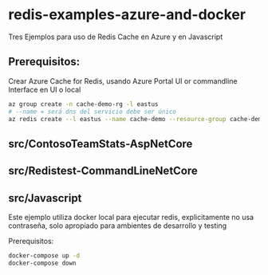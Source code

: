 # redis-examples-azure-and-docker

Tres Ejemplos para uso de Redis Cache en Azure y en Javascript

## Prerequisitos: 

Crear Azure Cache for Redis, usando Azure Portal UI or commandline Interface en UI o local

````sh
az group create -n cache-demo-rg -l eastus
# --name = será dns del servicio debe ser único
az redis create --l eastus --name cache-demo --resource-group cache-demo-rg --sku Basic --vm-size c0
````

## src/ContosoTeamStats-AspNetCore

## src/Redistest-CommandLineNetCore

## src/Javascript
Este ejemplo utiliza docker local para ejecutar redis, explicitamente no usa contraseña, solo apropiado para ambientes de desarrollo y testing

Prerequisitos: 

````sh
docker-compose up -d
docker-compose down 

````
